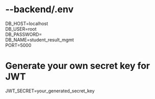 # --backend/.env

DB_HOST=localhost  
DB_USER=root  
DB_PASSWORD=  
DB_NAME=student_result_mgmt  
PORT=5000  

# Generate your own secret key for JWT  
JWT_SECRET=your_generated_secret_key  
